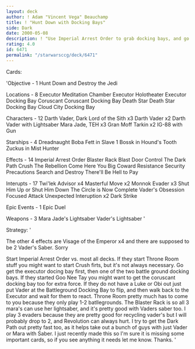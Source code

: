 ```yaml
---
layout: deck
author: ! Adam "Vincent Vega" Beauchamp
title: ! "Hunt Down with Docking Bays"
side: Dark
date: 2000-05-08
description: ! "Use Imperial Arrest Order to grab docking bays, and go for a turn 2-3 flip."
rating: 4.0
id: 6471
permalink: "/starwarsccg/deck/6471"
---
```

Cards: 

'Objective - 1
Hunt Down and Destroy the Jedi

Locations - 8
Executor Meditation Chamber
Executor Holotheater
Executor Docking Bay
Coruscant
Coruscant Docking Bay
Death Star
Death Star Docking Bay
Cloud City Docking Bay

Characters - 12
Darth Vader, Dark Lord of the Sith x3
Darth Vader x2
Darth Vader with Lightsaber
Mara Jade, TEH x3
Gran Moff Tarkin x2
IG-88 with Gun

Starships - 4
Dreadnaught
Boba Fett in Slave 1
Bossk in Hound's Tooth
Zuckus in Mist Hunter

Effects - 14
Imperial Arrest Order
Blaster Rack
Blast Door Control
The Dark Path
Crush The Rebellion
Come Here You Big Coward
Resistance
Security Precautions
Search and Destroy
There'll Be Hell to Pay

Interupts - 17
Twi'lek Advisor x4
Masterful Move x2
Monnok
Evader x3
Shut Him Up or Shut Him Down
The Circle is Now Complete
Vader's Obsession
Focused Attack
Unexpected Interuption x2
Dark Strike

Epic Events - 1
Epic Duel

Weapons - 3
Mara Jade's Lightsaber
Vader's Lightsaber '

Strategy: '

The other 4 effects are Visage of the Emperor x4 and there are supposed to be 2 Vader's Saber. Sorry



Start Imperial Arrest Order vs. most all decks. If they start Throne Room stuff you might want to start Crush firts, but it's not always necessary. Go get the executor docing bay first, then one of the two battle ground docking bays. If they started Goo Nee Tay you might want to get the coruscant docking bay too for extra force. If they do not have a Luke or Obi out just put Vader at the Battleground Docking Bay to flip, and then walk back to the Executor and wait for them to react. Throne Room pretty much has to come to you because they only play 1-2 batllegrounds. The Blaster Rack is so all 3 mara's can use her lightsaber, and it's pretty good with Vaders saber too. I play 3 evaders because they are pretty good for recycling vader's but I will probably drop to 2, and Revolution can always hurt. I try to get the Dark Path out pretty fast too, as it helps take out a bunch of guys with just Vader or Mara with Saber. I just recently made this so I'm sure it is missing some important cards, so if you see anything it needs let me know. Thanks.	'
